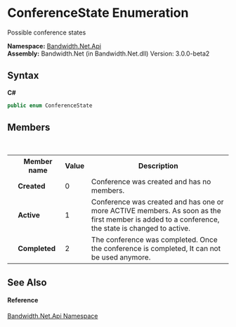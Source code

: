 ﻿# ConferenceState Enumeration
 

Possible conference states

**Namespace:**&nbsp;<a href ="N_Bandwidth_Net_Api.md">Bandwidth.Net.Api</a><br />**Assembly:**&nbsp;Bandwidth.Net (in Bandwidth.Net.dll) Version: 3.0.0-beta2

## Syntax

**C#**<br />
``` C#
public enum ConferenceState
```


## Members
&nbsp;<table><tr><th></th><th>Member name</th><th>Value</th><th>Description</th></tr><tr><td /><td target="F:Bandwidth.Net.Api.ConferenceState.Created">**Created**</td><td>0</td><td>Conference was created and has no members.</td></tr><tr><td /><td target="F:Bandwidth.Net.Api.ConferenceState.Active">**Active**</td><td>1</td><td>Conference was created and has one or more ACTIVE members. As soon as the first member is added to a conference, the state is changed to active.</td></tr><tr><td /><td target="F:Bandwidth.Net.Api.ConferenceState.Completed">**Completed**</td><td>2</td><td>The conference was completed. Once the conference is completed, It can not be used anymore.</td></tr></table>

## See Also


#### Reference
<a href ="N_Bandwidth_Net_Api.md">Bandwidth.Net.Api Namespace</a><br />